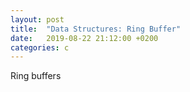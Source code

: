 ```yaml
---
layout: post
title:  "Data Structures: Ring Buffer"
date:   2019-08-22 21:12:00 +0200
categories: c
---
```


Ring buffers
